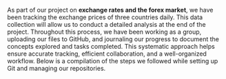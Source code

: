 As part of our project on **exchange rates and the forex market**, we have been tracking the exchange prices of three countries daily. This data collection will allow us to conduct a detailed analysis at the end of the project. Throughout this process, we have been working as a group, uploading our files to GitHub, and journaling our progress to document the concepts explored and tasks completed. This systematic approach helps ensure accurate tracking, efficient collaboration, and a well-organized workflow. Below is a compilation of the steps we followed while setting up Git and managing our repositories. 
